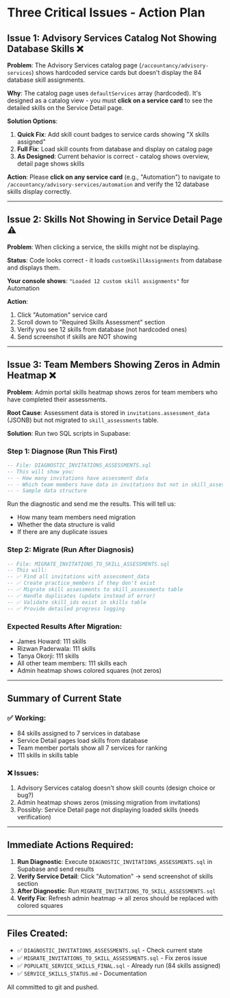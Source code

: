 # Three Critical Issues - Action Plan

## Issue 1: Advisory Services Catalog Not Showing Database Skills ❌

**Problem**: The Advisory Services catalog page (`/accountancy/advisory-services`) shows hardcoded service cards but doesn't display the 84 database skill assignments.

**Why**: The catalog page uses `defaultServices` array (hardcoded). It's designed as a catalog view - you must **click on a service card** to see the detailed skills on the Service Detail page.

**Solution Options**:
1. **Quick Fix**: Add skill count badges to service cards showing "X skills assigned"
2. **Full Fix**: Load skill counts from database and display on catalog page
3. **As Designed**: Current behavior is correct - catalog shows overview, detail page shows skills

**Action**: Please **click on any service card** (e.g., "Automation") to navigate to `/accountancy/advisory-services/automation` and verify the 12 database skills display correctly.

---

## Issue 2: Skills Not Showing in Service Detail Page ⚠️

**Problem**: When clicking a service, the skills might not be displaying.

**Status**: Code looks correct - it loads `customSkillAssignments` from database and displays them.

**Your console shows**: `"Loaded 12 custom skill assignments"` for Automation

**Action**: 
1. Click "Automation" service card
2. Scroll down to "Required Skills Assessment" section
3. Verify you see 12 skills from database (not hardcoded ones)
4. Send screenshot if skills are NOT showing

---

## Issue 3: Team Members Showing Zeros in Admin Heatmap ❌

**Problem**: Admin portal skills heatmap shows zeros for team members who have completed their assessments.

**Root Cause**: Assessment data is stored in `invitations.assessment_data` (JSONB) but not migrated to `skill_assessments` table.

**Solution**: Run two SQL scripts in Supabase:

### Step 1: Diagnose (Run This First)
```sql
-- File: DIAGNOSTIC_INVITATIONS_ASSESSMENTS.sql
-- This will show you:
-- - How many invitations have assessment data
-- - Which team members have data in invitations but not in skill_assessments
-- - Sample data structure
```

Run the diagnostic and send me the results. This will tell us:
- How many team members need migration
- Whether the data structure is valid
- If there are any duplicate issues

### Step 2: Migrate (Run After Diagnosis)
```sql
-- File: MIGRATE_INVITATIONS_TO_SKILL_ASSESSMENTS.sql
-- This will:
-- ✅ Find all invitations with assessment_data
-- ✅ Create practice_members if they don't exist
-- ✅ Migrate skill assessments to skill_assessments table
-- ✅ Handle duplicates (update instead of error)
-- ✅ Validate skill_ids exist in skills table
-- ✅ Provide detailed progress logging
```

### Expected Results After Migration:
- James Howard: 111 skills
- Rizwan Paderwala: 111 skills  
- Tanya Okorji: 111 skills
- All other team members: 111 skills each
- Admin heatmap shows colored squares (not zeros)

---

## Summary of Current State

### ✅ Working:
- 84 skills assigned to 7 services in database
- Service Detail pages load skills from database
- Team member portals show all 7 services for ranking
- 111 skills in skills table

### ❌ Issues:
1. Advisory Services catalog doesn't show skill counts (design choice or bug?)
2. Admin heatmap shows zeros (missing migration from invitations)
3. Possibly: Service Detail page not displaying loaded skills (needs verification)

---

## Immediate Actions Required:

1. **Run Diagnostic**: Execute `DIAGNOSTIC_INVITATIONS_ASSESSMENTS.sql` in Supabase and send results
2. **Verify Service Detail**: Click "Automation" → send screenshot of skills section
3. **After Diagnostic**: Run `MIGRATE_INVITATIONS_TO_SKILL_ASSESSMENTS.sql`
4. **Verify Fix**: Refresh admin heatmap → all zeros should be replaced with colored squares

---

## Files Created:
- ✅ `DIAGNOSTIC_INVITATIONS_ASSESSMENTS.sql` - Check current state
- ✅ `MIGRATE_INVITATIONS_TO_SKILL_ASSESSMENTS.sql` - Fix zeros issue
- ✅ `POPULATE_SERVICE_SKILLS_FINAL.sql` - Already run (84 skills assigned)
- ✅ `SERVICE_SKILLS_STATUS.md` - Documentation

All committed to git and pushed.

